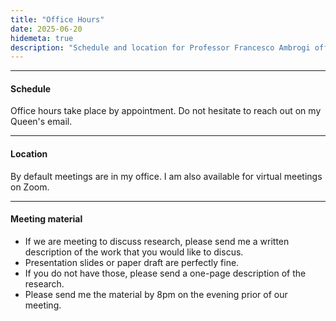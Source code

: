 ```yaml
---
title: "Office Hours"
date: 2025-06-20
hidemeta: true
description: "Schedule and location for Professor Francesco Ambrogi office hours."
---
```


--- 
#### Schedule

Office hours take place by appointment.
Do not hesitate to reach out on my Queen's email.

---

#### Location

By default meetings are in my office. I am also available for virtual meetings on Zoom.

---

#### Meeting material

+ If we are meeting to discuss research, please send me a written description of the work that you would like to discus. 
+ Presentation slides or paper draft are perfectly fine. 
+ If you do not have those, please send a one-page description of the research. 
+ Please send me the material by 8pm on the evening prior of our meeting.
